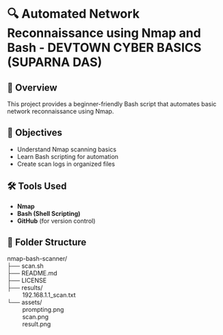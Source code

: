 # 🔍 Automated Network Reconnaissance using Nmap and Bash  - DEVTOWN CYBER BASICS (SUPARNA DAS)

## 📖 Overview
This project provides a beginner-friendly Bash script that automates basic network reconnaissance using Nmap.

## 🎯 Objectives
- Understand Nmap scanning basics
- Learn Bash scripting for automation
- Create scan logs in organized files

## 🛠 Tools Used
- **Nmap**
- **Bash (Shell Scripting)**
- **GitHub** (for version control)

## 📁 Folder Structure <br>
nmap-bash-scanner/ <br>
├── scan.sh <br>
├── README.md <br>
├── LICENSE <br>
├── results/ <br>
&nbsp;&nbsp;&nbsp;&nbsp;&nbsp;&nbsp;&nbsp;&nbsp;        192.168.1.1_scan.txt <br>
└── assets/ <br>
&nbsp;&nbsp;&nbsp;&nbsp;&nbsp;&nbsp;&nbsp;&nbsp;         prompting.png <br>
&nbsp;&nbsp;&nbsp;&nbsp;&nbsp;&nbsp;&nbsp;&nbsp;        scan.png <br>
&nbsp;&nbsp;&nbsp;&nbsp;&nbsp;&nbsp;&nbsp;&nbsp;        result.png <br>
